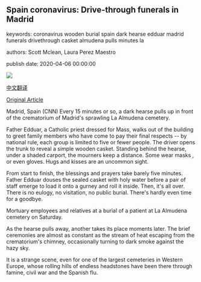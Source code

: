 ## Spain coronavirus: Drive-through funerals in Madrid

keywords: coronavirus wooden burial spain dark hearse edduar madrid funerals drivethrough casket almudena pulls minutes la

authors: Scott Mclean, Laura Perez Maestro

publish date: 2020-04-06 00:00:00

![](https://cdn.cnn.com/cnnnext/dam/assets/200406091730-05-spain-la-almudena-cemetery-0326-super-tease.jpg)

[中文翻译](Spain%20coronavirus%3A%20Drive-through%20funerals%20in%20Madrid_zh.md)

[Original Article](https://edition.cnn.com/2020/04/06/europe/spain-coronavirus-drive-thru-funerals-madrid-intl/index.html)

Madrid, Spain (CNN) Every 15 minutes or so, a dark hearse pulls up in front of the crematorium of Madrid's sprawling La Almudena cemetery.

Father Edduar, a Catholic priest dressed for Mass, walks out of the building to greet family members who have come to pay their final respects -- by national rule, each group is limited to five or fewer people. The driver opens the trunk to reveal a simple wooden casket. Standing behind the hearse, under a shaded carport, the mourners keep a distance. Some wear masks , or even gloves. Hugs and kisses are an uncommon sight.

From start to finish, the blessings and prayers take barely five minutes. Father Edduar douses the sealed casket with holy water before a pair of staff emerge to load it onto a gurney and roll it inside. Then, it's all over. There is no eulogy, no visitation, no public burial. There's hardly even time for a goodbye.

Mortuary employees and relatives at a burial of a patient at La Almudena cemetery on Saturday.

As the hearse pulls away, another takes its place moments later. The brief ceremonies are almost as constant as the stream of heat escaping from the crematorium's chimney, occasionally turning to dark smoke against the hazy sky.

It is a strange scene, even for one of the largest cemeteries in Western Europe, whose rolling hills of endless headstones have been there through famine, civil war and the Spanish flu.